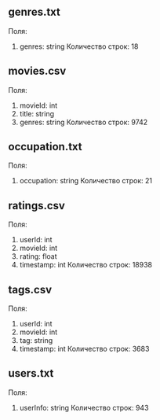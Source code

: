 ## genres.txt
Поля:
1. genres: string
Количество строк:
18

## movies.csv
Поля:
1. movieId: int
2. title: string
3. genres: string
Количество строк:
9742

## occupation.txt
Поля:
1. occupation: string
Количество строк:
21

## ratings.csv
Поля:
1. userId: int
2. movieId: int
3. rating: float
4. timestamp: int
Количество строк:
18938

## tags.csv
Поля:
1. userId: int
2. movieId: int
3. tag: string
4. timestamp: int
Количество строк:
3683

## users.txt
Поля:
1. userInfo: string
Количество строк:
943

